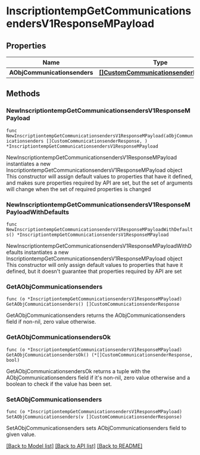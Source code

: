 # InscriptiontempGetCommunicationsendersV1ResponseMPayload

## Properties

Name | Type | Description | Notes
------------ | ------------- | ------------- | -------------
**AObjCommunicationsenders** | [**[]CustomCommunicationsenderResponse**](CustomCommunicationsenderResponse.md) |  | 

## Methods

### NewInscriptiontempGetCommunicationsendersV1ResponseMPayload

`func NewInscriptiontempGetCommunicationsendersV1ResponseMPayload(aObjCommunicationsenders []CustomCommunicationsenderResponse, ) *InscriptiontempGetCommunicationsendersV1ResponseMPayload`

NewInscriptiontempGetCommunicationsendersV1ResponseMPayload instantiates a new InscriptiontempGetCommunicationsendersV1ResponseMPayload object
This constructor will assign default values to properties that have it defined,
and makes sure properties required by API are set, but the set of arguments
will change when the set of required properties is changed

### NewInscriptiontempGetCommunicationsendersV1ResponseMPayloadWithDefaults

`func NewInscriptiontempGetCommunicationsendersV1ResponseMPayloadWithDefaults() *InscriptiontempGetCommunicationsendersV1ResponseMPayload`

NewInscriptiontempGetCommunicationsendersV1ResponseMPayloadWithDefaults instantiates a new InscriptiontempGetCommunicationsendersV1ResponseMPayload object
This constructor will only assign default values to properties that have it defined,
but it doesn't guarantee that properties required by API are set

### GetAObjCommunicationsenders

`func (o *InscriptiontempGetCommunicationsendersV1ResponseMPayload) GetAObjCommunicationsenders() []CustomCommunicationsenderResponse`

GetAObjCommunicationsenders returns the AObjCommunicationsenders field if non-nil, zero value otherwise.

### GetAObjCommunicationsendersOk

`func (o *InscriptiontempGetCommunicationsendersV1ResponseMPayload) GetAObjCommunicationsendersOk() (*[]CustomCommunicationsenderResponse, bool)`

GetAObjCommunicationsendersOk returns a tuple with the AObjCommunicationsenders field if it's non-nil, zero value otherwise
and a boolean to check if the value has been set.

### SetAObjCommunicationsenders

`func (o *InscriptiontempGetCommunicationsendersV1ResponseMPayload) SetAObjCommunicationsenders(v []CustomCommunicationsenderResponse)`

SetAObjCommunicationsenders sets AObjCommunicationsenders field to given value.



[[Back to Model list]](../README.md#documentation-for-models) [[Back to API list]](../README.md#documentation-for-api-endpoints) [[Back to README]](../README.md)


